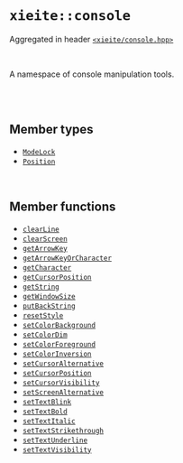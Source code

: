# `xieite::console`
Aggregated in header [`<xieite/console.hpp>`](../include/xieite/console.hpp)

<br/>

A namespace of console manipulation tools.

<br/><br/>

## Member types
- [`ModeLock`](../docs/console/ModeLock.md)
- [`Position`](../docs/console/Position.md)

<br/>

## Member functions
- [`clearLine`](../docs/console/clearLine.md)
- [`clearScreen`](../docs/console/clearScreen.md)
- [`getArrowKey`](../docs/console/getArrowKey.md)
- [`getArrowKeyOrCharacter`](../docs/console/getArrowKeyOrCharacter.md)
- [`getCharacter`](../docs/console/getCharacter.md)
- [`getCursorPosition`](../docs/console/getCursorPosition.md)
- [`getString`](../docs/console/getString.md)
- [`getWindowSize`](../docs/console/getWindowSize.md)
- [`putBackString`](../docs/console/putBackString.md)
- [`resetStyle`](../docs/console/resetStyle.md)
- [`setColorBackground`](../docs/console/setColorBackground.md)
- [`setColorDim`](../docs/console/setColorDim.md)
- [`setColorForeground`](../docs/console/setColorForeground.md)
- [`setColorInversion`](../docs/console/setColorInversion.md)
- [`setCursorAlternative`](../docs/console/setCursorAlternative.md)
- [`setCursorPosition`](../docs/console/setCursorPosition.md)
- [`setCursorVisibility`](../docs/console/setCursorVisibility.md)
- [`setScreenAlternative`](../docs/console/setScreenAlternative.md)
- [`setTextBlink`](../docs/console/setTextBlink.md)
- [`setTextBold`](../docs/console/setTextBold.md)
- [`setTextItalic`](../docs/console/setTextItalic.md)
- [`setTextStrikethrough`](../docs/console/setTextStrikethrough.md)
- [`setTextUnderline`](../docs/console/setTextUnderline.md)
- [`setTextVisibility`](../docs/console/setTextVisibility.md)
